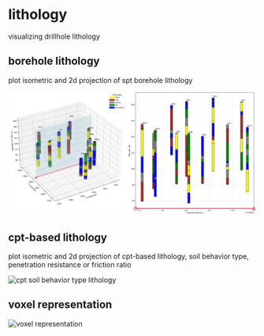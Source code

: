 # lithology
visualizing drillhole lithology

## borehole lithology

plot isometric and 2d projection of spt borehole lithology

![borehole lithology](https://github.com/kckuei/lithology/blob/main/borehole-lith/demo.svg)

## cpt-based lithology

plot isometric and 2d projection of cpt-based lithology,  soil behavior type, penetration resistance or friction ratio

![cpt soil behavior type lithology](https://github.com/kckuei/lithology/blob/main/cpt-lith/demo.svg)

## voxel representation

![voxel representation]()